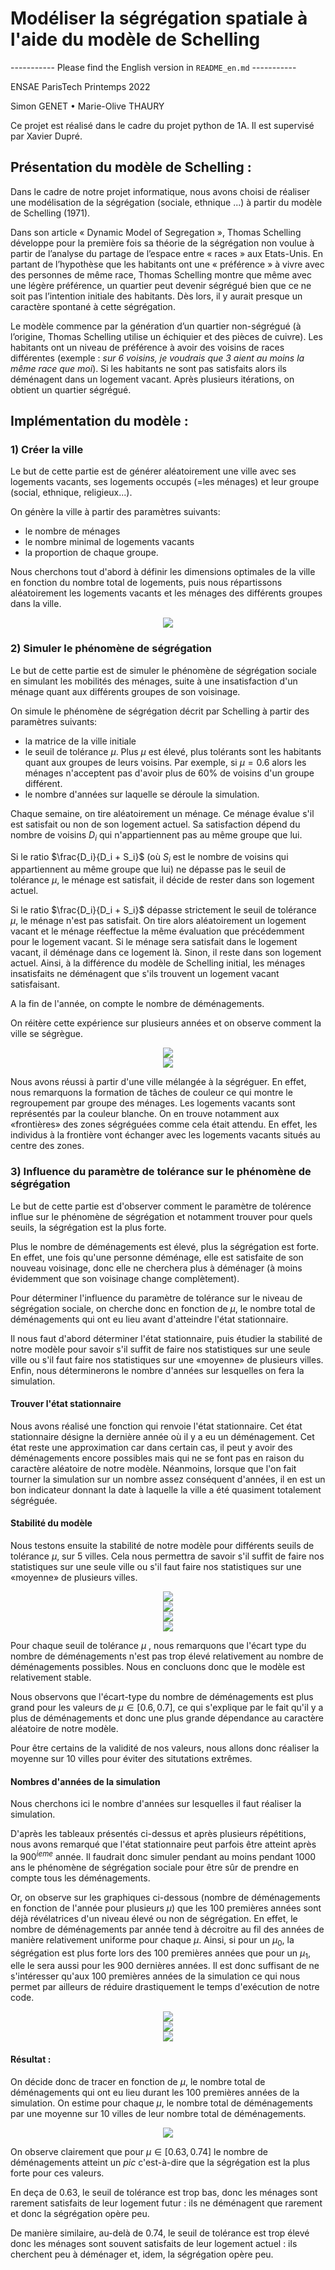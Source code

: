 # **Modéliser la ségrégation spatiale à l'aide du modèle de Schelling**

----------- Please find the English version in `README_en.md` -----------

ENSAE ParisTech Printemps 2022

Simon GENET • Marie-Olive THAURY

Ce projet est réalisé dans le cadre du projet python de 1A. Il est supervisé par Xavier Dupré.

## Présentation du modèle de Schelling : 

Dans le cadre de notre projet informatique, nous avons choisi de réaliser une modélisation de la ségrégation (sociale, ethnique ...) à partir du modèle de Schelling (1971). 

Dans son article « Dynamic Model of Segregation », Thomas Schelling développe pour la première fois sa théorie de la ségrégation non voulue à partir de l’analyse du partage de l’espace entre « races » aux Etats-Unis. En partant de l’hypothèse que les habitants ont une « préférence » à vivre avec des personnes de même race, Thomas Schelling montre que même avec une légère préférence, un quartier peut devenir ségrégué bien que ce ne soit pas l’intention initiale des habitants. Dès lors, il y aurait presque un caractère spontané à cette ségrégation.

Le modèle commence par la génération d’un quartier non-ségrégué (à l’origine, Thomas Schelling utilise un échiquier et des pièces de cuivre). Les habitants ont un niveau de préférence à avoir des voisins de races différentes (exemple : *sur  6 voisins, je voudrais que  3 aient au moins la même race que moi*). Si les habitants ne sont pas satisfaits alors ils déménagent dans un logement vacant. Après plusieurs itérations, on obtient un quartier ségrégué.

## Implémentation du modèle : 

### 1) Créer la ville

Le but de cette partie est de générer aléatoirement une ville avec ses logements vacants, ses logements occupés (=les ménages) et leur groupe (social, ethnique, religieux...).

On génère la ville à partir des paramètres suivants:
- le nombre de ménages
- le nombre minimal de logements vacants
- la proportion de chaque groupe.

Nous cherchons tout d'abord à définir les dimensions optimales de la ville en fonction du nombre total de logements, puis nous répartissons aléatoirement les logements vacants et les ménages des différents groupes dans la ville.

<div align="center">
  <img src="images/creation_ville.png"><br>
</div>


### 2) Simuler le phénomène de ségrégation

Le but de cette partie est de simuler le phénomène de ségrégation sociale en simulant les mobilités des ménages, suite à une insatisfaction d'un ménage quant aux différents groupes de son voisinage. 

On simule le phénomène de ségrégation décrit par Schelling à partir des paramètres suivants:
- la matrice de la ville initiale
- le seuil de tolérance $\mu$. Plus $\mu$ est élevé, plus tolérants sont les habitants quant aux groupes de leurs voisins. Par exemple, si $\mu = 0.6$ alors les ménages n'acceptent pas d'avoir plus de 60% de voisins d'un groupe différent. 
- le nombre d'années sur laquelle se déroule la simulation. 

Chaque semaine, on tire aléatoirement un ménage. Ce ménage évalue s'il est satisfait ou non de son logement actuel. Sa satisfaction dépend du nombre de voisins ${D}_{i}$ qui n'appartiennent pas au même groupe que lui. 

Si le ratio $\frac{D_i}{D_i + S_i}$ (où $S_i$ est le nombre de voisins qui appartiennent au même groupe que lui) ne dépasse pas le seuil de tolérance $\mu$, le ménage est satisfait, il décide de rester dans son logement actuel. 

Si le ratio $\frac{D_i}{D_i + S_i}$ dépasse strictement le seuil de tolérance $\mu$, le ménage n'est pas satisfait. On tire alors aléatoirement un logement vacant et le ménage réeffectue la même évaluation que précédemment pour le logement vacant. Si le ménage sera satisfait dans le logement vacant, il déménage dans ce logement là. Sinon, il reste dans son logement actuel. Ainsi, à la différence du modèle de Schelling initial, les ménages insatisfaits ne déménagent que s'ils trouvent un logement vacant satisfaisant. 

A la fin de l'année, on compte le nombre de déménagements. 

On réitère cette expérience sur plusieurs années et on observe comment la ville se ségrègue. 

<div align="center">
  <img src="images/année0.png"><br>
</div>

<div align="center">
  <img src="images/année1000.png"><br>
</div>


Nous avons réussi à partir d'une ville mélangée à la ségréguer. En effet, nous remarquons la formation de tâches de couleur ce qui montre le regroupement par groupe des ménages. Les logements vacants sont représentés par la couleur blanche. On en trouve notamment aux «frontières» des zones ségréguées comme cela était attendu. En effet, les individus à la frontière vont échanger avec les logements vacants situés au centre des zones.


### 3) Influence du paramètre de tolérance sur le phénomène de ségrégation

Le but de cette partie est d'observer comment le paramètre de tolérence influe sur le phénomène de ségrégation et notamment trouver pour quels seuils, la ségrégation est la plus forte.

Plus le nombre de déménagements est élevé, plus la ségrégation est forte. En effet, une fois qu'une personne déménage, elle est satisfaite de son nouveau voisinage, donc elle ne cherchera plus à déménager (à moins évidemment que son voisinage change complètement). 

Pour déterminer l'influence du paramètre de tolérance sur le niveau de ségrégation sociale, on cherche donc en fonction de $\mu$, le nombre total de déménagements qui ont eu lieu avant d'atteindre l'état stationnaire.

Il nous faut d'abord déterminer l'état stationnaire, puis étudier la stabilité de notre modèle pour savoir s'il suffit de faire nos statistiques sur une seule ville ou s'il faut faire nos statistiques sur une «moyenne» de plusieurs villes. Enfin, nous déterminerons le nombre d'années sur lesquelles on fera la simulation.

#### Trouver l'état stationnaire

Nous avons réalisé une fonction qui renvoie l'état stationnaire. Cet état stationnaire désigne la dernière année où il y a eu un déménagement. Cet état reste une approximation car dans certain cas, il peut y avoir des déménagements encore possibles mais qui ne se font pas en raison du caractère aléatoire de notre modèle. Néanmoins, lorsque que l'on fait tourner la simulation sur un nombre assez conséquent d'années, il en est un bon indicateur donnant la date à laquelle la ville a été quasiment totalement ségréguée. 


#### Stabilité du modèle

Nous testons ensuite la stabilité de notre modèle pour différents seuils de tolérance $\mu$, sur 5 villes. Cela nous permettra de savoir s'il suffit de faire nos statistiques sur une seule ville ou s'il faut faire nos statistiques sur une «moyenne» de plusieurs villes. 

<div align="center">
  <img src="images/mu0.4.png"><br>
</div>

<div align="center">
  <img src="images/mu0.5.png"><br>
</div>

<div align="center">
  <img src="images/mu0.7.png"><br>
</div>

<div align="center">
  <img src="images/mu0.9.png"><br>
</div>

Pour chaque seuil de tolérance $\mu$ , nous remarquons que l'écart type du nombre de déménagements n'est pas trop élevé relativement au nombre de déménagements possibles. Nous en concluons donc que le modèle est relativement stable. 

Nous observons que l'écart-type du nombre de déménagements est plus grand pour les valeurs de $\mu \in [0.6, 0.7]$, ce qui s'explique par le fait qu'il y a plus de déménagements et donc une plus grande dépendance au caractère aléatoire de notre modèle. 


Pour être certains de la validité de nos valeurs, nous allons donc réaliser la moyenne sur 10 villes pour éviter des situtations extrêmes. 

#### Nombres d'années de la simulation

Nous cherchons ici le nombre d'années sur lesquelles il faut réaliser la simulation. 

D'après les tableaux présentés ci-dessus et après plusieurs répétitions, nous avons remarqué que l'état stationnaire peut  parfois être atteint après la  ${900}^{ieme}$ année. Il faudrait donc simuler pendant au moins pendant 1000 ans le phénomène de ségrégation sociale pour être sûr de prendre en compte tous les déménagements. 

Or, on observe sur les graphiques ci-dessous (nombre de déménagements en fonction de l'année pour plusieurs $\mu$) que les 100 premières années sont déjà révélatrices d'un niveau élevé ou non de ségrégation. En effet, le nombre de déménagements par année tend à décroitre au fil des années de manière relativement uniforme pour chaque $\mu$. Ainsi, si pour un $\mu_0$, la ségrégation est plus forte lors des 100 premières années que pour un $\mu_1$, elle le sera aussi pour les 900 dernières années. Il est donc suffisant de ne s'intéresser qu'aux 100 premières années de la simulation ce qui nous permet par ailleurs de réduire drastiquement le temps d'exécution de notre code. 

<div align="center">
  <img src="images/graphmu0.2.png"><br>
</div>

<div align="center">
  <img src="images/graphmu0.5.png"><br>
</div>

<div align="center">
  <img src="images/graphmu0.7.png"><br>
</div>


#### Résultat :


On décide donc de tracer en fonction de $\mu$, le nombre total de déménagements qui ont eu lieu durant les 100 premières années de la simulation.
On estime pour chaque $\mu$, le nombre total de déménagements par une moyenne sur 10 villes de leur nombre total de déménagements. 

<div align="center">
  <img src="images/graph.png"><br>
</div>

On observe clairement que pour $\mu \in [0.63, 0.74]$ le nombre de déménagements atteint un *pic* c'est-à-dire que la ségrégation est la plus forte pour ces valeurs.

En deça de 0.63, le seuil de tolérance est trop bas, donc les ménages sont rarement satisfaits de leur logement futur : ils ne déménagent que rarement et donc la ségrégation opère peu. 

De manière similaire, au-delà de 0.74, le seuil de tolérance est trop élevé donc les ménages sont souvent satisfaits de leur logement actuel : ils cherchent peu à déménager et, idem, la ségrégation opère peu. 